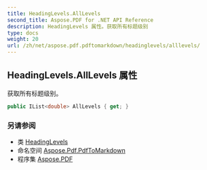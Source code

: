 ```yaml
---
title: HeadingLevels.AllLevels
second_title: Aspose.PDF for .NET API Reference
description: HeadingLevels 属性。获取所有标题级别
type: docs
weight: 20
url: /zh/net/aspose.pdf.pdftomarkdown/headinglevels/alllevels/
---
```

## HeadingLevels.AllLevels 属性

获取所有标题级别。

```csharp
public IList<double> AllLevels { get; }
```

### 另请参阅

* 类 [HeadingLevels](../)
* 命名空间 [Aspose.Pdf.PdfToMarkdown](../../../aspose.pdf.pdftomarkdown/)
* 程序集 [Aspose.PDF](../../../)
